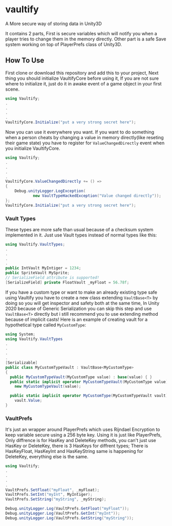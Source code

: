 # vaultify
A More secure way of storing data in Unity3D

It contains 2 parts, First is secure variables which will notify you when a player tries to change them in the memory directly.
Other part is a safe Save system working on top of PlayerPrefs class of Unity3D.

## How To Use
First clone or download this repository and add this to your project,
Next thing you should initialize VaultifyCore before using it, If you are not sure where to initialize it, just do it in awake event of a game object in your first scene.
```csharp
using Vaultify;
.
.
.
.
VaultifyCore.Initialize("put a very strong secret here");
```
Now you can use it everywhere you want.
If you want to do something when a person cheats by changing a value in memory directly(like reseting their game state) you have to register for `ValueChangedDirectly` event when you initialize VaultifyCore.
```csharp
using Vaultify;
.
.
.
.
VaultifyCore.ValueChangedDirectly += () =>
{
    Debug.unityLogger.LogException(
            new VaultTypeHackedException("Value changed directly"));
};
VaultifyCore.Initialize("put a very strong secret here");
```
### Vault Types
These types are more safe than usual because of a checksum system implemented in it.
Just use Vault types instead of normal types like this:
```csharp
using Vaultify.VaultTypes;
.
.
.
.
public IntVault MyIntiger = 1234;
public SpriteVault MySprite;
// SerializeField attribute is supported!
[SerializeField] private FloatVault _myFloat = 56.78f;
```
If you have a custom type or want to make an already existing type safe using Vaultify you have to create a new class extending `VaultBase<T>` by doing so you will get inspector and safety both at the same time, In Unity 2020 because of Generic Serialization you can skip this step and use `VaultBase<T>` directly but i still recommend you to use extending method because of implicit casts! Here is an example of creating vault for a hypothetical type called `MyCustomType`:
```csharp
using System;
using Vaultify.VaultTypes
.
.
.
.
[Serializable]
public class MyCustomTypeVault : VaultBase<MyCustomType>
{
  public MyCustomTypeVault(MyCustomType value) : base(value) { }
  public static implicit operator MyCustomTypeVault(MyCustomType value) =>
    new MyCustomTypeVault(value);

  public static implicit operator MyCustomType(MyCustomTypeVault vault) =>
    vault.Value;
}
```
### VaultPrefs
It's just an wrapper around PlayerPrefs which uses Rijndael Encryption to keep variable secure using a 256 byte key.
Using it is just like PlayerPrefs, Only diffrence is for HasKey and DeleteKey methods, you can't just use HasKey or DeleteKey, there is 3 HasKeys for diffrent types; There is HasKeyFloat, HasKeyInt and HasKeyString same is happening for DeleteKey, everything else is the same.
```csharp
using Vaultify;
.
.
.
.
VaultPrefs.SetFloat("myFloat", _myFloat);
VaultPrefs.SetInt("myInt", MyIntiger);
VaultPrefs.SetString("myString", _myString);

Debug.unityLogger.Log(VaultPrefs.GetFloat("myFloat"));
Debug.unityLogger.Log(VaultPrefs.GetInt("myInt"));
Debug.unityLogger.Log(VaultPrefs.GetString("myString"));
```
